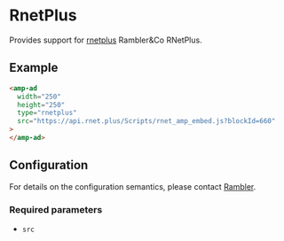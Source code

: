 <!---
Copyright 2019 The AMP HTML Authors. All Rights Reserved.

Licensed under the Apache License, Version 2.0 (the "License");
you may not use this file except in compliance with the License.
You may obtain a copy of the License at

      http://www.apache.org/licenses/LICENSE-2.0

Unless required by applicable law or agreed to in writing, software
distributed under the License is distributed on an "AS-IS" BASIS,
WITHOUT WARRANTIES OR CONDITIONS OF ANY KIND, either express or implied.
See the License for the specific language governing permissions and
limitations under the License.
-->

# RnetPlus

Provides support for [rnetplus](https://admin.rnet.plus/help/) Rambler&Co RNetPlus.

## Example

```html
<amp-ad
  width="250"
  height="250"
  type="rnetplus"
  src="https://api.rnet.plus/Scripts/rnet_amp_embed.js?blockId=660"
>
</amp-ad>
```

## Configuration

For details on the configuration semantics, please contact [Rambler](https://admin.rnet.plus/).

### Required parameters

- `src`
